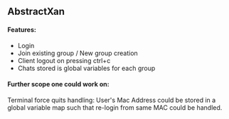## AbstractXan
#### Features:
- Login
- Join existing group / New group creation
- Client logout on pressing ctrl+c 
- Chats stored is global variables for each group

#### Further scope one could work on:
Terminal force quits handling: User's Mac Address could be stored in a global variable map such that re-login from same MAC could be handled.
